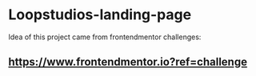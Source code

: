# Loopstudios-landing-page

Idea of this project came from frontendmentor challenges:
## https://www.frontendmentor.io?ref=challenge
